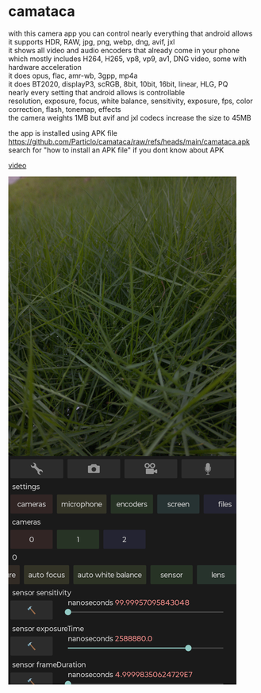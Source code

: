 # camataca
with this camera app you can control nearly everything that android allows  
it supports HDR, RAW, jpg, png, webp, dng, avif, jxl  
it shows all video and audio encoders that already come in your phone  
which mostly includes H264, H265, vp8, vp9, av1, DNG video, some with hardware acceleration  
it does opus, flac, amr-wb, 3gpp, mp4a  
it does BT2020, displayP3, scRGB, 8bit, 10bit, 16bit, linear, HLG, PQ  
nearly every setting that android allows is controllable  
resolution, exposure, focus, white balance, sensitivity, exposure, fps, color correction, flash, tonemap, effects  
the camera weights 1MB but avif and jxl codecs increase the size to 45MB  

the app is installed using APK file  
https://github.com/Particlo/camataca/raw/refs/heads/main/camataca.apk  
search for "how to install an APK file" if you dont know about APK

[video](https://github.com/Particlo/camataca/raw/refs/heads/main/rec.mp4)

![image](screenshot.png)
